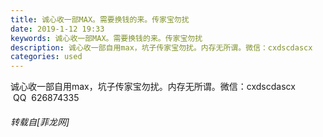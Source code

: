 ```yaml
---
title: 诚心收一部MAX。需要换钱的来。传家宝勿扰
date: 2019-1-12 19:33
keywords: 诚心收一部MAX。需要换钱的来。传家宝勿扰
description: 诚心收一部自用max，坑子传家宝勿扰。内存无所谓。微信：cxdscdascx   QQ  626874335
categories: used
---
```

<td class="t_f" id="postmessage_2677905">

诚心收一部自用max，坑子传家宝勿扰。内存无所谓。微信：cxdscdascx   QQ  626874335</td>
###### 转载自[菲龙网]